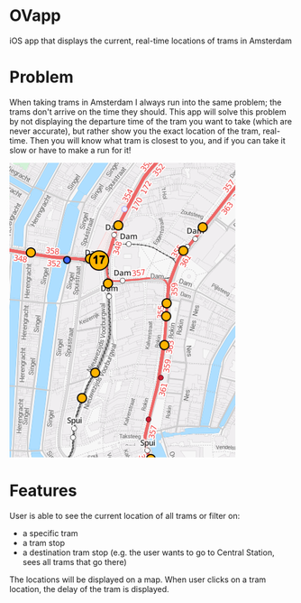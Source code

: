 # OVapp
iOS app that displays the current, real-time locations of trams in Amsterdam

# Problem
When taking trams in Amsterdam I always run into the same problem; the trams don't arrive on the time they should.
This app will solve this problem by not displaying the departure time of the tram you want to take (which are never accurate), but rather show you the exact location of the tram, real-time.
Then you will know what tram is closest to you, and if you can take it slow or have to make a run for it!

![Idea](docs/CheopsScreen.png)

# Features
User is able to see the current location of all trams or filter on:
* a specific tram
* a tram stop
* a destination tram stop (e.g. the user wants to go to Central Station, sees all trams that go there)

The locations will be displayed on a map. When user clicks on a tram location, the delay of the tram is displayed.


